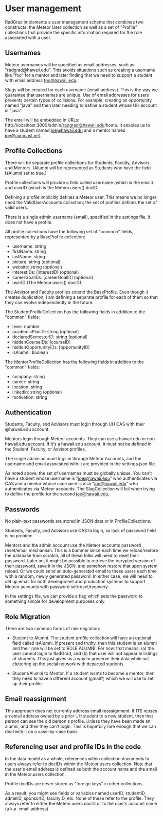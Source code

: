# User management

RadGrad implements a user management scheme that combines two constructs: the Meteor User collection as well as a set of "Profile" collections that provide the specific information required for the role associated with a user. 

## Usernames

Meteor usernames will be specified as email addresses, such as "radgrad@hawaii.edu". This avoids situations such as creating a username like "foo" for a mentor and later finding that we need to support a student with email address foo@hawaii.edu. 

Slugs will be created for each username (email address).  This is the way we guarantee that usernames are unique. Use of email addresses for users prevents certain types of collisions. For example, creating an opportunity named "java" and then later needing to define a student whose UH account is "java". 

The email will be embedded in URLs: http://localhost:3000/admin/radgrad@hawaii.edu/home.   It enables us to have a student named joe@hawaii.edu and a mentor named joe@comcast.net.

## Profile Collections

There will be separate profile collections for Students, Faculty, Advisors, and Mentors. (Alumni will be represented as Students who have the field isAlumni set to true.)

Profile collections will provide a field called username (which is the email) and userID (which is the Meteor.users() docID.

Defining a profile implicitly defines a Meteor user.   This means we no longer need the ValidUserAccounts collection; the set of profiles defines the set of valid users.

There is a single admin username (email), specified in the settings file. It does not have a profile.

All profile collections have the following set of "common" fields, represented by a BaseProfile collection:

  * username: string
  * firstName: string
  * lastName: string
  * picture: string (optional)
  * website: string (optional)
  * interestIDs: [interestID] (optional)
  * careerGoalIDs: [careerGoalID] (optional)
  * userID (The Meteor.users() docID).
  
The Advisor and Faculty profiles extend the BaseProfile. Even though it creates duplication, I am defining a separate profile for each of them so that they can evolve independently in the future.

The StudentProfileCollection has the following fields in addition to the "common" fields:
  * level: number
  * academicPlanID: string (optional)
  * declaredSemesterID: string (optional)
  * hiddenCourseIDs: [courseID]
  * hiddenOpportunityIDs: [opportunityID]
  * isAlumni: boolean

The MentorProfileCollection has the following fields in addition to the "common" fields:
  * company: string
  * career: string
  * location: string
  * linkedin: string (optional)
  * motivation: string


## Authentication

Students, Faculty, and Advisors must login through UH CAS with their @hawaii.edu account.

Mentors login through Meteor accounts. They can use a hawaii.edu or non-hawaii.edu account. If it's a hawaii.edu account, it must not be defined in the Student, Faculty, or Advisor profiles.

The single admin account logs in through Meteor Accounts, and the username and email associated with it are provided in the settings.json file.  

As noted above, the set of usernames must be globally unique. You can't have a student whose username is "joe@hawaii.edu" who authenticates via CAS and a mentor whose username is also "joe@hawaii.edu" who authenticates via Meteor accounts. The SlugCollection will fail when trying to define the profile for the second joe@hawaii.edu.

## Passwords

No plain-text passwords are stored in JSON data or in ProfileCollections.   

Students, Faculty, and Advisors use CAS to login, so lack of password field is no problem. 

Mentors and the admin account use the Meteor accounts password reset/email mechanism. This is a bummer since each time we reload/restore the database from scratch, all of these folks will need to reset their password. Later on, it might be possible to retrieve the bcrypted version of their password, save it in the JSON, and somehow restore that upon system reload. Or we could send an auto-generated email to these users each time with a random, newly generated password.  In either case, we will need to set up email for both development and production systems to support Meteor accounts with password set/reset/recovery.

In the settings file, we can provide a flag which sets the password to something simple for development purposes only.

## Role Migration

There are two common forms of role migration:

  * Student to Alumni.  The student profile collection will have an optional field called isAlumni. If present and truthy, then this student is an alumni and their role will be set to ROLE.ALUMNI.  For now, that means: (a) the user cannot login to RadGrad, and (b) that user will not appear in listings of students.  This just gives us a way to preserve their data while not cluttering up the social network with departed students.

  * Student/Alumni to Mentor.  If a student wants to become a mentor, then they need to have a different account (gmail?) which we will use to set up their profile. 

## Email reassignment

This approach does not currently address email reassignment. If ITS reuses an email address owned by a prior UH student to a new student, then that person can see the old person's profile. Unless they have been made an alumni, and then they can't login.  This is hopefully rare enough that we can deal with it on a case-by-case basis.

## Referencing user and profile IDs in the code

In the data model as a whole, references within collection documents to users always refer to docIDs within the Meteor.users collection.  Note that the user's email address is defined as both the account name and the email in the Meteor.users collection.

Profile docIDs are never stored as "foreign keys" in other collections.  

As a result, you might see fields or variables named userID, studentID, adminID, sponsorID, facultyID, etc.  None of these refer to the profile.  They always refer to either the Meteor.users docID or to the user's account name (a.k.a. email address).



